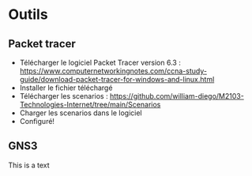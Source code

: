 # Outils

## Packet tracer

* Télécharger le logiciel Packet Tracer version 6.3 : https://www.computernetworkingnotes.com/ccna-study-guide/download-packet-tracer-for-windows-and-linux.html 
* Installer le fichier téléchargé
* Télécharger les scenarios : https://github.com/william-diego/M2103-Technologies-Internet/tree/main/Scenarios
* Charger les scenarios dans le logiciel
* Configuré!

## GNS3

This is a text
